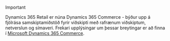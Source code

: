 > [!IMPORTANT]
> Dynamics 365 Retail er núna Dynamics 365 Commerce - býður upp á fjölrása samskiptamiðstöð fyrir viðskipti með rafrænum viðskiptum, netverslun og símaveri. Frekari upplýsingar um þessar breytingar er að finna í [Microsoft Dynamics 365 Commerce](https://dynamics.microsoft.com/en-us/commerce/overview/).
